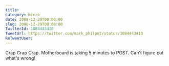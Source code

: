 ```yaml
---
title: 
category: micro
date: 2008-12-29T00:00:00
slug: 2008-12-29T00:00:00
TwitterId: 1084443410
TweetUrl: https://twitter.com/mark_philpot/status/1084443410
ReTweetUser: 
---
```


Crap Crap Crap.  Motherboard is taking 5 minutes to POST.  Can't figure out what's wrong!